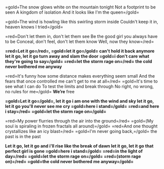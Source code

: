 =gold=The snow glows white on the mountain tonight 
Not a footprint to be seen 
A kingdom of isolation 
And it looks like I'm the queen=/gold=

=gold=The wind is howling like this swirling storm inside 
Couldn't keep it in, heaven knows I tried=/gold=

=red=Don't let them in, don't let them see 
Be the good girl you always have to be 
Conceal, don't feel, don't let them know 
Well, now they know=/red= 


**=red=Let it go=/red=, =gold=let it go=/gold=
can't hold it back anymore 
let it go, let it go 
turn away and slam the door 
=gold=i don't care what they're going to say=/gold=
=red=let the storm rage on=/red=
the cold never bothered me anyway**

=red=It's funny how some distance makes everything seem small 
And the fears that once controlled me can't get to me at all=/red=
=gold=It's time to see what I can do 
To test the limits and break through 
No right, no wrong, no rules for me=/gold= 
**We’re** free 

**=gold=Let it go=/gold=, let it go 
i am one with the wind and sky 
let it go, let it go 
you'll never see me cry 
=gold=here i stand=/gold= =red=and here i stay=/red=
=gold=let the storm rage on=/gold=**

=red=My power flurries through the air into the ground=/red=
=gold=(My soul is spiraling in frozen fractals all around)=/gold=
=red=And one thought crystallizes like an icy blast=/red=
=gold=I'm never going back,=/gold= the past is in the past 

**Let it go, let it go 
and i'll rise like the break of dawn 
let it go, let it go 
that perfect girl is gone 
=gold=here i stand=/gold= =red=in the light of day=/red=
=gold=let the storm rage on=/gold= =red=(storm rage on)=/red= 
=gold=the cold never bothered me anyway=/gold=**